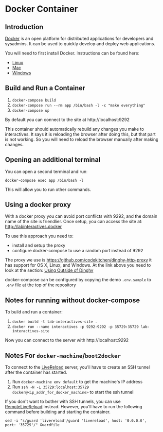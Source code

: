 # Docker Container

## Introduction

[Docker](https://www.docker.com/) is an open platform for distributed applications for developers and sysadmins. It can be used to quickly develop and deploy web applications.

You will need to first install Docker. Instructions can be found here:

 - [Linux](https://docs.docker.com/linux/started/)
 - [Mac](https://docs.docker.com/mac/started/)
 - [Windows](https://docs.docker.com/windows/started/)

## Build and Run a Container

1. `docker-compose build`
2. `docker-compose run --rm app /bin/bash -l -c "make everything"`
3. `docker-compose up`

By default you can connect to the site at http://localhost:9292

This container should automatically rebuild any changes you make to interactives.
It says it is reloading the browser after doing this, but that part is not working.
So you will need to reload the browser manually after making changes.

## Opening an additional terminal

You can open a second terminal and run:

    docker-compose exec app /bin/bash -l

This will allow you to run other commands.

## Using a docker proxy

With a docker proxy you can avoid port conflicts with 9292, and the domain name of the site is friendlier.  Once setup, you can access the site at: http://labinteractives.docker

To use this approach you need to:
- install and setup the proxy
- configure docker-compose to use a random port instead of 9292

The proxy we use is https://github.com/codekitchen/dinghy-http-proxy it has support for OS X, Linux, and Windows. At the link above you need to look at the section: [Using Outside of Dinghy](https://github.com/codekitchen/dinghy-http-proxy#using-outside-of-dinghy)

docker-compose can be configured by copying the demo `.env.sample` to `.env` file at the top of the repository

## Notes for running without docker-compose

To build and run a container:

1. `docker build -t lab-interactives-site .`
2. `docker run --name interactives -p 9292:9292 -p 35729:35729 lab-interactives-site`

Now you can connect to the server with http://localhost:9292

## Notes For `docker-machine`/`boot2docker`

To connect to the [LiveReload](http://livereload.com/extensions/#installing-sections) server, you'll have to create an SSH tunnel after the container has started.

1. Run `docker-machine env default` to get the machine's IP address
2. Run `ssh -N -L 35729:localhost:35729 docker@<ip_addr_for_docker_machine>` to start the ssh tunnel

If you don't want to bother with SSH tunnels, you can use [RemoteLiveReload](https://github.com/bigwave/livereload-extensions) instead. However, you'll have to run the following command before building and starting the container.

    sed -i "s/guard 'livereload'/guard 'livereload', host: '0.0.0.0', port: '35729'/" Guardfile
